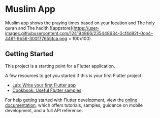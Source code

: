# Muslim App 

Muslim app shows the praying times based on your location and The holy quran and The hadith
![appstore](https://user-images.githubusercontent.com/124194866/235448634-3cf4d82f-0ce4-446f-9b56-300f77655fca.png = 100x100)


## Getting Started

This project is a starting point for a Flutter application.

A few resources to get you started if this is your first Flutter project:

- [Lab: Write your first Flutter app](https://docs.flutter.dev/get-started/codelab)
- [Cookbook: Useful Flutter samples](https://docs.flutter.dev/cookbook)

For help getting started with Flutter development, view the
[online documentation](https://docs.flutter.dev/), which offers tutorials,
samples, guidance on mobile development, and a full API reference.
